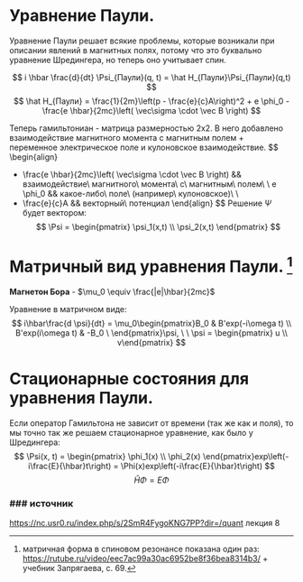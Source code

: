 # Уравнение Паули. 


Уравнение Паули решает всякие проблемы, которые возникали при описании явлений в магнитных полях, потому что это буквально уравнение Шредингера, но теперь оно учитывает спин.

$$
i \hbar \frac{d}{dt} \Psi_{Паули}(q, t) = \hat H_{Паули}\Psi_{Паули}(q,t)
$$
$$
\hat H_{Паули} = \frac{1}{2m}\left(p - \frac{e}{c}A\right)^2 + e \phi_0 - \frac{e \hbar}{2mc}\left( \vec\sigma \cdot \vec B \right)
$$

Теперь гамильтониан - матрица размерностью 2х2.
В него добавлено взаимодействие магнитного момента с магнитным полем + переменное электрическое поле и кулоновское взаимодействие.
$$
\begin{align}
- \frac{e \hbar}{2mc}\left( \vec\sigma \cdot \vec B \right) && взаимодействие\ магнитного\ момента\ с\ магнитным\ полем\\ \\
e \phi_0 && какое-либо\ поле\ (например\ кулоновское)\\ \\
- \frac{e}{c}A && векторный\ потенциал
\end{align}
$$
Решение $\Psi$ будет вектором:
$$
\Psi = \begin{pmatrix} \psi_1(x,t) \\ \psi_2(x,t) \end{pmatrix}
$$
# Матричный вид уравнения Паули. [^1]

**Магнетон Бора** -  $\mu_0 \equiv \frac{|e|\hbar}{2mc}$

Уравнение в матричном виде:
$$
i\hbar\frac{d \psi}{dt} = \mu_0\begin{pmatrix}B_0 & B'exp(-i\omega t) \\ B'exp(i\omega t) & -B_0 \ \end{pmatrix}\psi, \ \ \psi = \begin{pmatrix} u \\ v\end{pmatrix}
$$


# Стационарные состояния для уравнения Паули.

Если оператор Гамильтона не зависит от времени (так же как и поля), то мы точно так же решаем стационарное уравнение, как было у Шредингера:
$$
\Psi(x, t) = \begin{pmatrix} \phi_1(x) \\ \phi_2(x) \end{pmatrix}exp\left(-i\frac{E}{\hbar}t\right) = \Phi(x)exp\left(-i\frac{E}{\hbar}t\right)
$$
$$
\hat H \Phi = E \Phi
$$

### ### источник
https://nc.usr0.ru/index.php/s/2SmR4FygoKNG7PP?dir=/quant лекция 8

[^1]: матричная форма в спиновом резонансе показана один раз: https://rutube.ru/video/eec7ac99a30ac6952be8f36bea8314b3/ + учебник Запрягаева, с. 69.
